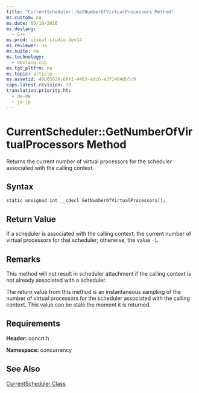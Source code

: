 ```yaml
---
title: "CurrentScheduler::GetNumberOfVirtualProcessors Method"
ms.custom: na
ms.date: 09/19/2016
ms.devlang: 
  - C++
ms.prod: visual-studio-dev14
ms.reviewer: na
ms.suite: na
ms.technology: 
  - devlang-cpp
ms.tgt_pltfrm: na
ms.topic: article
ms.assetid: 49b05629-68f1-4483-adc6-e371464db5c9
caps.latest.revision: 19
translation.priority.ht: 
  - de-de
  - ja-jp
---
```

# CurrentScheduler::GetNumberOfVirtualProcessors Method
Returns the current number of virtual processors for the scheduler associated with the calling context.  
  
## Syntax  
  
```  
static unsigned int __cdecl GetNumberOfVirtualProcessors();  
```  
  
## Return Value  
 If a scheduler is associated with the calling context, the current number of virtual processors for that scheduler; otherwise, the value `-1`.  
  
## Remarks  
 This method will not result in scheduler attachment if the calling context is not already associated with a scheduler.  
  
 The return value from this method is an instantaneous sampling of the number of virtual processors for the scheduler associated with the calling context. This value can be stale the moment it is returned.  
  
## Requirements  
 **Header:** concrt.h  
  
 **Namespace:** concurrency  
  
## See Also  
 [CurrentScheduler Class](../vs140/CurrentScheduler-Class.md)
